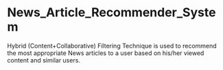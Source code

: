 # News_Article_Recommender_System
Hybrid (Content+Collaborative) Filtering Technique is used to recommend the most appropriate News articles to a user based on his/her viewed content and similar users.
